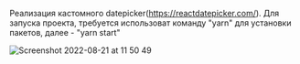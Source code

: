 Реализация кастомного datepicker(https://reactdatepicker.com/).
Для запуска проекта, требуется использоват команду "yarn" для установки пакетов, далее - "yarn start"


![Screenshot 2022-08-21 at 11 50 49](https://user-images.githubusercontent.com/68945163/185783392-82d0f0a9-e6be-47fe-afb4-824a3fc77b63.png)
